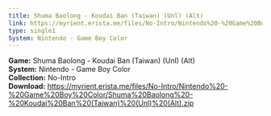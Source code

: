 ```yaml
---
title: Shuma Baolong - Koudai Ban (Taiwan) (Unl) (Alt)
link: https://myrient.erista.me/files/No-Intro/Nintendo%20-%20Game%20Boy%20Color/Shuma%20Baolong%20-%20Koudai%20Ban%20(Taiwan)%20(Unl)%20(Alt).zip
type: single1
System: Nintendo - Game Boy Color
---
```

<b>Game:</b> Shuma Baolong - Koudai Ban (Taiwan) (Unl) (Alt)<br>
<b>System:</b> Nintendo - Game Boy Color<br>
<b>Collection:</b> No-Intro<br>
<b>Download:</b> https://myrient.erista.me/files/No-Intro/Nintendo%20-%20Game%20Boy%20Color/Shuma%20Baolong%20-%20Koudai%20Ban%20(Taiwan)%20(Unl)%20(Alt).zip